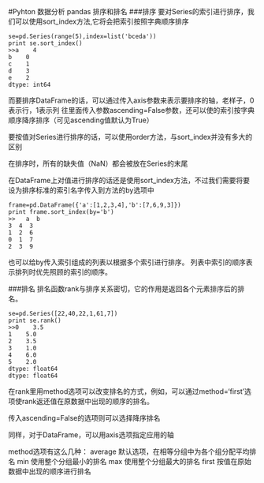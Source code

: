 #Pyhton 数据分析 pandas 排序和排名
###排序
要对Series的索引进行排序，我们可以使用sort_index方法,它将会把索引按照字典顺序排序
```
se=pd.Series(range(5),index=list('bceda'))
print se.sort_index()
>>a    4
b    0
c    1
d    3
e    2
dtype: int64
```
而要排序DataFrame的话，可以通过传入axis参数来表示要排序的轴，老样子，0表示行，1表示列
往里面传入参数ascending=False参数，还可以使的索引按字典顺序降序排序（可见ascending值默认为True）

要按值对Series进行排序的话，可以使用order方法，与sort_index并没有多大的区别

在排序时，所有的缺失值（NaN）都会被放在Series的末尾

在DataFrame上对值进行排序的话还是使用sort_index方法，不过我们需要将要设为排序标准的索引名字传入到方法的by选项中
```
frame=pd.DataFrame({'a':[1,2,3,4],'b':[7,6,9,3]})
print frame.sort_index(by='b')
>>   a  b
3  4  3
1  2  6
0  1  7
2  3  9
```
也可以给by传入索引组成的列表以根据多个索引进行排序。
列表中索引的顺序表示排列时优先照顾的索引的顺序。

###排名
排名函数rank与排序关系密切，它的作用是返回各个元素排序后的排名。
```
se=pd.Series([22,40,22,1,61,7])
print se.rank()
>>0    3.5
1    5.0
2    3.5
3    1.0
4    6.0
5    2.0
dtype: float64
dtype: float64
```
在rank里用method选项可以改变排名的方式，例如，可以通过method=‘first’选项使rank返还值在原数据中出现的顺序的排名。

传入ascending=False的选项则可以选择降序排名

同样，对于DataFrame，可以用axis选项指定应用的轴

method选项有这么几种：
average		默认选项，在相等分组中为各个组分配平均排名
min 		使用整个分组最小的排名
max			使用整个分组最大的排名
first		按值在原始数据中出现的顺序进行排名

